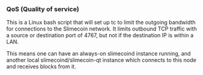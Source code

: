 ### QoS (Quality of service) ###

This is a Linux bash script that will set up tc to limit the outgoing bandwidth for connections to the Slimecoin network. It limits outbound TCP traffic with a source or destination port of 4767, but not if the destination IP is within a LAN.

This means one can have an always-on slimecoind instance running, and another local slimecoind/slimecoin-qt instance which connects to this node and receives blocks from it.
